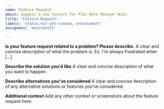 ```yaml
---
name: Feature Request
about: Suggest a new feature for Plex Meta Manager Wiki.
title: 'Feature Request: '
labels: 'status:not-yet-viewed, enhancement'
assignees: 'meisnate12'

---
```


**Is your feature request related to a problem? Please describe.**
A clear and concise description of what the problem is. Ex. I'm always frustrated when [...]

**Describe the solution you'd like**
A clear and concise description of what you want to happen.

**Describe alternatives you've considered**
A clear and concise description of any alternative solutions or features you've considered.

**Additional context**
Add any other context or screenshots about the feature request here.
